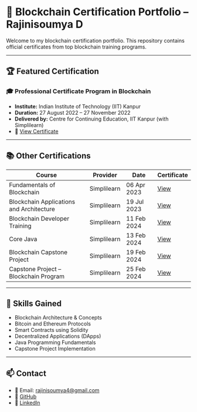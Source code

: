 # 📂 Blockchain Certification Portfolio – Rajinisoumya D

Welcome to my blockchain certification portfolio. This repository contains official certificates from top blockchain training programs.

---

## 🏆 Featured Certification

### 🎓 Professional Certificate Program in Blockchain  
- **Institute:** Indian Institute of Technology (IIT) Kanpur  
- **Duration:** 27 August 2022 – 27 November 2022  
- **Delivered by:** Centre for Continuing Education, IIT Kanpur (with Simplilearn)  
- 📜 [View Certificate](./certificates/IIT-Kanpur-Blockchain.pdf)

---

## 📚 Other Certifications

| Course | Provider | Date | Certificate |
|--------|----------|------|-------------|
| Fundamentals of Blockchain | Simplilearn | 06 Apr 2023 | [View](./certificates/Fundamentals-of-Blockchain.pdf) |
| Blockchain Applications and Architecture | Simplilearn | 19 Jul 2023 | [View](./certificates/Blockchain-Applications-Architecture.pdf) |
| Blockchain Developer Training | Simplilearn | 11 Feb 2024 | [View](./certificates/Blockchain-Developer-Training.pdf) |
| Core Java | Simplilearn | 13 Feb 2024 | [View](./certificates/Core-Java-Certificate.pdf) |
| Blockchain Capstone Project | Simplilearn | 19 Feb 2024 | [View](./certificates/Blockchain-Capstone-Project.pdf) |
| Capstone Project – Blockchain Program | Simplilearn | 25 Feb 2024 | [View](./certificates/Capstone-Program-Certificate.pdf) |

---

## 🧠 Skills Gained

- Blockchain Architecture & Concepts
- Bitcoin and Ethereum Protocols
- Smart Contracts using Solidity
- Decentralized Applications (DApps)
- Java Programming Fundamentals
- Capstone Project Implementation

---

## 📫 Contact

- 📧 Email: rajinisoumya4@gmail.com
- 🔗 [GitHub](https://github.com/RajinisoumyaD)
- 🔗 [LinkedIn](https://www.linkedin.com/in/rajinisoumya/)

